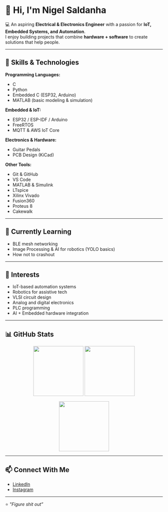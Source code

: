 # 👋 Hi, I'm Nigel Saldanha  

💻 An aspiring **Electrical & Electronics Engineer** with a passion for **IoT, Embedded Systems, and Automation**.  
I enjoy building projects that combine **hardware + software** to create solutions that help people.  

---

## 🚀 Skills & Technologies

**Programming Languages:**  
- C
- Python  
- Embedded C (ESP32, Arduino)  
- MATLAB (basic modeling & simulation)

**Embedded & IoT:**  
- ESP32 / ESP-IDF / Arduino  
- FreeRTOS  
- MQTT & AWS IoT Core   

**Electronics & Hardware:**  
- Guitar Pedals
- PCB Design (KiCad) 

**Other Tools:**  
- Git & GitHub  
- VS Code  
- MATLAB & Simulink  
- LTspice
- Xilinx Vivado
- Fusion360
- Proteus 8
- Cakewalk

---

## 🌱 Currently Learning
- BLE mesh networking
- Image Processing & AI for robotics (YOLO basics)
- How not to crashout

---

## 🎯 Interests
- IoT-based automation systems  
- Robotics for assistive tech  
- VLSI circuit design
- Analog and digital electronics
- PLC programming 
- AI + Embedded hardware integration

---

## 📊 GitHub Stats

<p align="center">
  <img src="https://github-readme-stats.vercel.app/api?username=nigelcsaldanha&show_icons=true&theme=tokyonight" height="160"/>
  <img src="https://github-readme-streak-stats.herokuapp.com/?user=nigelcsaldanha&theme=tokyonight" height="160"/>
</p>

<p align="center">
  <img src="https://github-readme-stats.vercel.app/api/top-langs/?username=nigelcsaldanha&layout=compact&theme=tokyonight" height="160"/>
</p>

---

## 📫 Connect With Me
- [LinkedIn](https://www.linkedin.com/in/nigelcsaldanha)  
- [Instagram](https://www.instagram.com/nigelcsaldanha)  

---

⭐️ *"Figure shit out”*  
